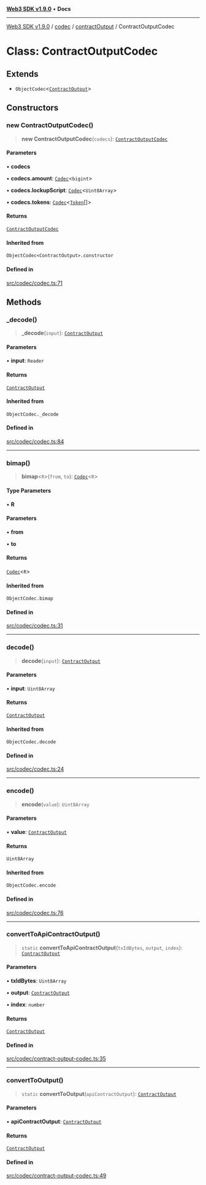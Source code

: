[**Web3 SDK v1.9.0**](../../../../../README.md) • **Docs**

***

[Web3 SDK v1.9.0](../../../../../globals.md) / [codec](../../../README.md) / [contractOutput](../README.md) / ContractOutputCodec

# Class: ContractOutputCodec

## Extends

- `ObjectCodec`\<[`ContractOutput`](../interfaces/ContractOutput.md)\>

## Constructors

### new ContractOutputCodec()

> **new ContractOutputCodec**(`codecs`): [`ContractOutputCodec`](ContractOutputCodec.md)

#### Parameters

• **codecs**

• **codecs.amount**: [`Codec`](../../../classes/Codec.md)\<`bigint`\>

• **codecs.lockupScript**: [`Codec`](../../../classes/Codec.md)\<`Uint8Array`\>

• **codecs.tokens**: [`Codec`](../../../classes/Codec.md)\<[`Token`](../../token/interfaces/Token.md)[]\>

#### Returns

[`ContractOutputCodec`](ContractOutputCodec.md)

#### Inherited from

`ObjectCodec<ContractOutput>.constructor`

#### Defined in

[src/codec/codec.ts:71](https://github.com/Mystic-Nayy/alephium-web3/blob/c1afd789a197ce5fe21f08c2965942090157c33d/packages/web3/src/codec/codec.ts#L71)

## Methods

### \_decode()

> **\_decode**(`input`): [`ContractOutput`](../interfaces/ContractOutput.md)

#### Parameters

• **input**: `Reader`

#### Returns

[`ContractOutput`](../interfaces/ContractOutput.md)

#### Inherited from

`ObjectCodec._decode`

#### Defined in

[src/codec/codec.ts:84](https://github.com/Mystic-Nayy/alephium-web3/blob/c1afd789a197ce5fe21f08c2965942090157c33d/packages/web3/src/codec/codec.ts#L84)

***

### bimap()

> **bimap**\<`R`\>(`from`, `to`): [`Codec`](../../../classes/Codec.md)\<`R`\>

#### Type Parameters

• **R**

#### Parameters

• **from**

• **to**

#### Returns

[`Codec`](../../../classes/Codec.md)\<`R`\>

#### Inherited from

`ObjectCodec.bimap`

#### Defined in

[src/codec/codec.ts:31](https://github.com/Mystic-Nayy/alephium-web3/blob/c1afd789a197ce5fe21f08c2965942090157c33d/packages/web3/src/codec/codec.ts#L31)

***

### decode()

> **decode**(`input`): [`ContractOutput`](../interfaces/ContractOutput.md)

#### Parameters

• **input**: `Uint8Array`

#### Returns

[`ContractOutput`](../interfaces/ContractOutput.md)

#### Inherited from

`ObjectCodec.decode`

#### Defined in

[src/codec/codec.ts:24](https://github.com/Mystic-Nayy/alephium-web3/blob/c1afd789a197ce5fe21f08c2965942090157c33d/packages/web3/src/codec/codec.ts#L24)

***

### encode()

> **encode**(`value`): `Uint8Array`

#### Parameters

• **value**: [`ContractOutput`](../interfaces/ContractOutput.md)

#### Returns

`Uint8Array`

#### Inherited from

`ObjectCodec.encode`

#### Defined in

[src/codec/codec.ts:76](https://github.com/Mystic-Nayy/alephium-web3/blob/c1afd789a197ce5fe21f08c2965942090157c33d/packages/web3/src/codec/codec.ts#L76)

***

### convertToApiContractOutput()

> `static` **convertToApiContractOutput**(`txIdBytes`, `output`, `index`): [`ContractOutput`](../../../../node/interfaces/ContractOutput.md)

#### Parameters

• **txIdBytes**: `Uint8Array`

• **output**: [`ContractOutput`](../interfaces/ContractOutput.md)

• **index**: `number`

#### Returns

[`ContractOutput`](../../../../node/interfaces/ContractOutput.md)

#### Defined in

[src/codec/contract-output-codec.ts:35](https://github.com/Mystic-Nayy/alephium-web3/blob/c1afd789a197ce5fe21f08c2965942090157c33d/packages/web3/src/codec/contract-output-codec.ts#L35)

***

### convertToOutput()

> `static` **convertToOutput**(`apiContractOutput`): [`ContractOutput`](../interfaces/ContractOutput.md)

#### Parameters

• **apiContractOutput**: [`ContractOutput`](../../../../node/interfaces/ContractOutput.md)

#### Returns

[`ContractOutput`](../interfaces/ContractOutput.md)

#### Defined in

[src/codec/contract-output-codec.ts:49](https://github.com/Mystic-Nayy/alephium-web3/blob/c1afd789a197ce5fe21f08c2965942090157c33d/packages/web3/src/codec/contract-output-codec.ts#L49)
